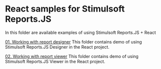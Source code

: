 # React samples for Stimulsoft Reports.JS

In this folder are available examples of using Stimulsoft Reports.JS + React

[01. Working with report designer](https://github.com/stimulsoft/Samples-JS/tree/master/React/01.%20Working%20with%20report%20designer)
This folder contains demo of using Stimulsoft Reports.JS Designer in the React project.

[02. Working with report viewer](https://github.com/stimulsoft/Samples-JS/tree/master/React/02.%20Working%20with%20report%20viewer)
This folder contains demo of using Stimulsoft Reports.JS Viewer in the React project.
